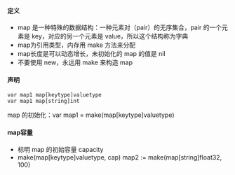 #### 定义
- map 是一种特殊的数据结构：一种元素对（pair）的无序集合，pair 的一个元素是 key，对应的另一个元素是 value，所以这个结构称为字典
- map为引用类型，内存用 make 方法来分配
- map长度是可以动态增长，未初始化的 map 的值是 nil
- 不要使用 new，永远用 make 来构造 map


#### 声明
    var map1 map[keytype]valuetype
    var map1 map[string]int

map 的初始化：var map1 = make(map[keytype]valuetype)


#### map容量
- 标明 map 的初始容量 capacity
- make(map[keytype]valuetype, cap) map2 := make(map[string]float32, 100)








